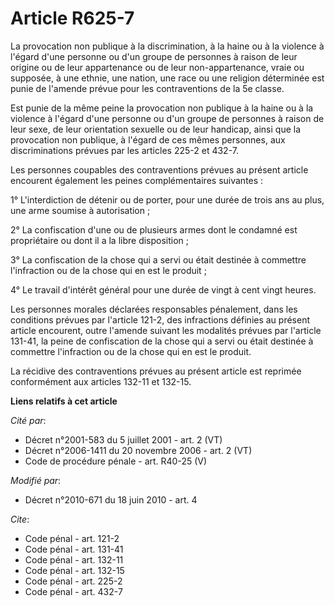 # Article R625-7

La provocation non publique à la discrimination, à la haine ou à la violence à l'égard d'une personne ou d'un groupe de
personnes à raison de leur origine ou de leur appartenance ou de leur non-appartenance, vraie ou supposée, à une ethnie, une
nation, une race ou une religion déterminée est punie de l'amende prévue pour les contraventions de la 5e classe. 

Est punie de la même peine la provocation non publique à la haine ou à la violence à l'égard d'une personne ou d'un groupe de
personnes à raison de leur sexe, de leur orientation sexuelle ou de leur handicap, ainsi que la provocation non publique, à
l'égard de ces mêmes personnes, aux discriminations prévues par les articles 225-2 et 432-7. 

Les personnes coupables des contraventions prévues au présent article encourent également les peines complémentaires
suivantes : 

1° L'interdiction de détenir ou de porter, pour une durée de trois ans au plus, une arme soumise à autorisation ; 

2° La confiscation d'une ou de plusieurs armes dont le condamné est propriétaire ou dont il a la libre disposition ; 

3° La confiscation de la chose qui a servi ou était destinée à commettre l'infraction ou de la chose qui en est le produit ; 

4° Le travail d'intérêt général pour une durée de vingt à cent vingt heures. 

Les personnes morales déclarées responsables pénalement, dans les conditions prévues par l'article 121-2, des infractions
définies au présent article encourent, outre l'amende suivant les modalités prévues par l'article 131-41, la peine de
confiscation de la chose qui a servi ou était destinée à commettre l'infraction ou de la chose qui en est le produit. 

La récidive des contraventions prévues au présent article est reprimée conformément aux articles 132-11 et 132-15.

**Liens relatifs à cet article**

_Cité par_:

  - Décret n°2001-583 du 5 juillet 2001 - art. 2 (VT)
  - Décret n°2006-1411 du 20 novembre 2006 - art. 2 (VT)
  - Code de procédure pénale - art. R40-25 (V)

_Modifié par_:

  - Décret n°2010-671 du 18 juin 2010 - art. 4

_Cite_:

  - Code pénal - art. 121-2
  - Code pénal - art. 131-41
  - Code pénal - art. 132-11
  - Code pénal - art. 132-15
  - Code pénal - art. 225-2
  - Code pénal - art. 432-7

